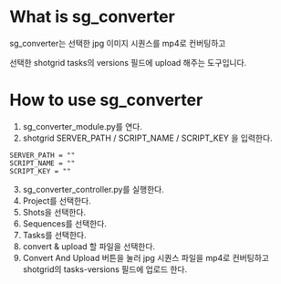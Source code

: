 # What is sg_converter

sg_converter는 선택한 jpg 이미지 시퀀스를 mp4로 컨버팅하고 

선택한 shotgrid tasks의 versions 필드에 upload 해주는 도구입니다.

# How to use sg_converter

1. sg_converter_module.py를 연다.
2. shotgrid SERVER_PATH / SCRIPT_NAME / SCRIPT_KEY 을 입력한다.
```
SERVER_PATH = ""
SCRIPT_NAME = ""
SCRIPT_KEY = ""
```
3. sg_converter_controller.py를 실행한다.
4. Project를 선택한다.
5. Shots을 선택한다.
6. Sequences를 선택한다.
7. Tasks를 선택한다.
8. convert & upload 할 파일을 선택한다.
9. Convert And Upload 버튼을 눌러 jpg 시퀀스 파일을 mp4로 컨버팅하고 shotgrid의 tasks-versions 필드에 업로드 한다. 
